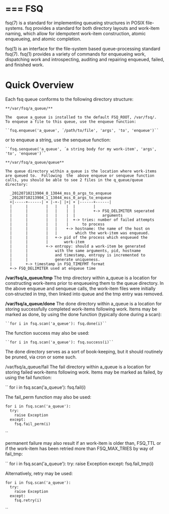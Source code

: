 ===
FSQ
===

fsq(7) is a standard for implementing queueing structures in POSIX file-systems.  fsq provides a standard for both directory layouts and work-item naming, which allow for idempotent work-item construction, atomic enqueueing, and atomic completion.

fsq(1) is an interface for the file-system based queue-processing standard fsq(7).  fsq(1) provides a variety of commands for enqueueing work, dispatching work and introspecting, auditing and repairing enqueued, failed, and finished work.


Quick Overview
==============

Each fsq queue conforms to the following directory structure:

    **/var/fsq/a_queue/**

    The  queue a_queue is installed to the default FSQ_ROOT, /var/fsq/.  To enqueue a file to this queue, use the enqueue function:

    ``fsq.enqueue('a_queue', ´/path/to/file', 'args', 'to', 'enqueue')``

  or to enqueue a string, use the senqueue function:

    ``fsq.senqueue('a_queue', ´a string body for my work-item', 'args', 'to', 'enqueue')``

    **/var/fsq/a_queue/queue**

    The queue directory within a_queue is the location where work-items are queued to.  Following  the  above enqueue or senqueue function calls, you should be able to see 2 files in the q_queue/queue directory:

``` 
  _20120710213904_0_13044_mss_0_args_to_enqueue
  _20120710213904_1_13044_mss_0_args_to_enqueue
  +|-----+------| + |-+-| |+| + |------+------|
  |      |        |   |    |  |        |
  |      |        |   |    |  |        +-> FSQ_DELIMITER seperated
  |      |        |   |    |  |            arguments
  |      |        |   |    |  +-> tries: number of failed attempts
  |      |        |   |    |      to process
  |      |        |   |    +-> hostname: the name of the host on
  |      |        |   |        which the work-item was enqueued.
  |      |        |   +-> pid of the process which enqueued the
  |      |        |       work-item
  |      |        +-> entropy: should a work-item be generated
  |      |            with the same arguments, pid, hostname
  |      |            and timestamp, entropy is incremented to
  |      |            generate uniqueness.
  |      +-> timestamp in FSQ_TIMEFMT format
  +-> FSQ_DELIMITER used at enqueue time
```

**/var/fsq/a_queue/tmp**
  The tmp directory within a_queue is a location for constructing work-items prior to enqueueing them to the queue directory. In the above enqueue and senqueue calls, the work-item files were initially con‐structed in tmp, then linked into queue and the tmp entry was removed.

**/var/fsq/a_queue/done**
  The  done  directory within a_queue is a location for storing successfully completed work-items following work.  Items may be marked as done, by using the done function (typically done during a scan):

    ``for i in fsq.scan('a_queue'): fsq.done(i)``

  The function success may also be used:

    ``for i in fsq.scan('a_queue'): fsq.success(i)``

  The done directory serves as a sort of book-keeping, but it should routinely be pruned, via cron or some such.


/var/fsq/a_queue/fail
  The  fail  directory within a_queue is a location for storing failed work-items following work. Items may be marked as failed, by using the fail function:

``
    for i in fsq.scan('a_queue'):
      fsq.fail(i)

  The fail_perm function may also be used:

    for i in fsq.scan('a_queue'):
      try:
        raise Exception
      except:
        fsq.fail_perm(i)
``

  permanent failure may also result if an work-item is older than, FSQ_TTL or if the work-item has been retried more than FSQ_MAX_TRIES by way of fail_tmp:

``
    for i in fsq.scan('a_queue'):
      try:
        raise Exception
      except:
        fsq.fail_tmp(i)

  Alternatively, retry may be used:

    for i in fsq.scan('a_queue'):
      try:
        raise Exception
      except:
        fsq.retry(i)
``



